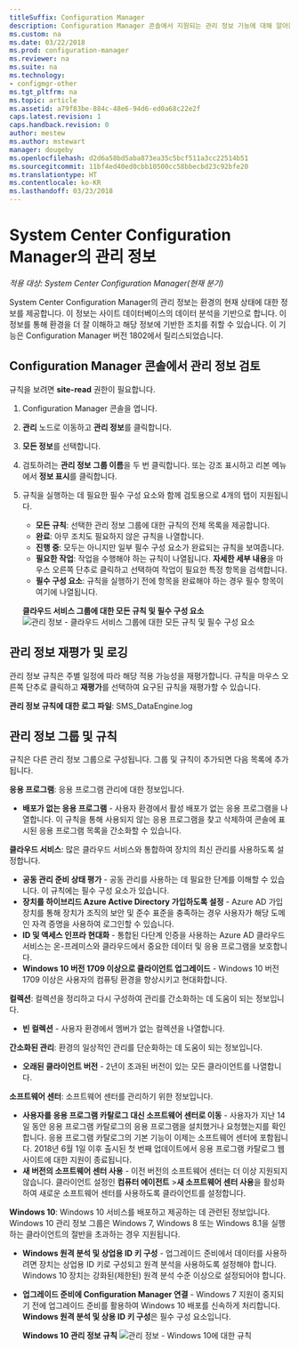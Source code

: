```yaml
---
titleSuffix: Configuration Manager
description: Configuration Manager 콘솔에서 지원되는 관리 정보 기능에 대해 알아봅니다.
ms.custom: na
ms.date: 03/22/2018
ms.prod: configuration-manager
ms.reviewer: na
ms.suite: na
ms.technology:
- configmgr-other
ms.tgt_pltfrm: na
ms.topic: article
ms.assetid: a79f83be-884c-48e6-94d6-ed0a68c22e2f
caps.latest.revision: 1
caps.handback.revision: 0
author: mestew
ms.author: mstewart
manager: dougeby
ms.openlocfilehash: d2d6a58bd5aba873ea35c5bcf511a3cc22514b51
ms.sourcegitcommit: 11bf4ed40ed0cbb10500cc58bbecbd23c92bfe20
ms.translationtype: HT
ms.contentlocale: ko-KR
ms.lasthandoff: 03/23/2018
---
```

# <a name="management-insights-in-system-center-configuration-manager"></a>System Center Configuration Manager의 관리 정보

*적용 대상: System Center Configuration Manager(현재 분기)*

System Center Configuration Manager의 관리 정보는 환경의 현재 상태에 대한 정보를 제공합니다. 이 정보는 사이트 데이터베이스의 데이터 분석을 기반으로 합니다. 이 정보를 통해 환경을 더 잘 이해하고 해당 정보에 기반한 조치를 취할 수 있습니다. 이 기능은 Configuration Manager 버전 1802에서 릴리스되었습니다. <!--1353967-->

## <a name="review-management-insights-in-the-configuration-manager-console"></a>Configuration Manager 콘솔에서 관리 정보 검토 
규칙을 보려면 **site-read** 권한이 필요합니다.

1. Configuration Manager 콘솔을 엽니다. 
2. **관리** 노드로 이동하고 **관리 정보**를 클릭합니다.
3. **모든 정보**를 선택합니다.
4. 검토하려는 **관리 정보 그룹 이름**을 두 번 클릭합니다. 또는 강조 표시하고 리본 메뉴에서 **정보 표시**를 클릭합니다. 
5. 규칙을 실행하는 데 필요한 필수 구성 요소와 함께 검토용으로 4개의 탭이 지원됩니다. 
    - **모든 규칙**: 선택한 관리 정보 그룹에 대한 규칙의 전체 목록을 제공합니다.
    - **완료**: 아무 조치도 필요하지 않은 규칙을 나열합니다. 
    - **진행 중**: 모두는 아니지만 일부 필수 구성 요소가 완료되는 규칙을 보여줍니다.
    - **필요한 작업**: 작업을 수행해야 하는 규칙이 나열됩니다. **자세한 세부 내용**을 마우스 오른쪽 단추로 클릭하고 선택하여 작업이 필요한 특정 항목을 검색합니다. 
    - **필수 구성 요소**: 규칙을 실행하기 전에 항목을 완료해야 하는 경우 필수 항목이 여기에 나열됩니다.   
    
    **클라우드 서비스 그룹에 대한 모든 규칙 및 필수 구성 요소** ![관리 정보 - 클라우드 서비스 그룹에 대한 모든 규칙 및 필수 구성 요소](./media/Management-insights-all-cloud-rules.png)

## <a name="management-insights-reevaluation-and-logging"></a>관리 정보 재평가 및 로깅
관리 정보 규칙은 주별 일정에 따라 해당 적용 가능성을 재평가합니다. 규칙을 마우스 오른쪽 단추로 클릭하고 **재평가**를 선택하여 요구된 규칙을 재평가할 수 있습니다.

**관리 정보 규칙에 대한 로그 파일**: SMS_DataEngine.log
## <a name="management-insights-groups-and-rules"></a>관리 정보 그룹 및 규칙
규칙은 다른 관리 정보 그룹으로 구성됩니다. 그룹 및 규칙이 추가되면 다음 목록에 추가됩니다.

**응용 프로그램**: 응용 프로그램 관리에 대한 정보입니다.

- **배포가 없는 응용 프로그램** - 사용자 환경에서 활성 배포가 없는 응용 프로그램을 나열합니다. 이 규칙을 통해 사용되지 않는 응용 프로그램을 찾고 삭제하여 콘솔에 표시된 응용 프로그램 목록을 간소화할 수 있습니다. 

**클라우드 서비스**: 많은 클라우드 서비스와 통합하여 장치의 최신 관리를 사용하도록 설정합니다. 
 - **공동 관리 준비 상태 평가** - 공동 관리를 사용하는 데 필요한 단계를 이해할 수 있습니다. 이 규칙에는 필수 구성 요소가 있습니다. 
 - **장치를 하이브리드 Azure Active Directory 가입하도록 설정** - Azure AD 가입 장치를 통해 장치가 조직의 보안 및 준수 표준을 충족하는 경우 사용자가 해당 도메인 자격 증명을 사용하여 로그인할 수 있습니다. 
 - **ID 및 액세스 인프라 현대화** - 통합된 다단계 인증을 사용하는 Azure AD 클라우드 서비스는 온-프레미스와 클라우드에서 중요한 데이터 및 응용 프로그램을 보호합니다. 
 - **Windows 10 버전 1709 이상으로 클라이언트 업그레이드** - Windows 10 버전 1709 이상은 사용자의 컴퓨팅 환경을 향상시키고 현대화합니다. 


**컬렉션**: 컬렉션을 정리하고 다시 구성하여 관리를 간소화하는 데 도움이 되는 정보입니다.
   - **빈 컬렉션** - 사용자 환경에서 멤버가 없는 컬렉션을 나열합니다. 

**간소화된 관리**: 환경의 일상적인 관리를 단순화하는 데 도움이 되는 정보입니다. 
   - **오래된 클라이언트 버전** - 2년이 초과된 버전이 있는 모든 클라이언트를 나열합니다. 

**소프트웨어 센터**: 소프트웨어 센터를 관리하기 위한 정보입니다. 
   - **사용자를 응용 프로그램 카탈로그 대신 소프트웨어 센터로 이동** - 사용자가 지난 14일 동안 응용 프로그램 카탈로그의 응용 프로그램을 설치했거나 요청했는지를 확인합니다. 응용 프로그램 카탈로그의 기본 기능이 이제는 소프트웨어 센터에 포함됩니다. 2018년 6월 1일 이후 출시된 첫 번째 업데이트에서 응용 프로그램 카탈로그 웹 사이트에 대한 지원이 종료됩니다.
   - **새 버전의 소프트웨어 센터 사용** - 이전 버전의 소프트웨어 센터는 더 이상 지원되지 않습니다. 클라이언트 설정인 **컴퓨터 에이전트** >**새 소프트웨어 센터 사용**을 활성화하여 새로운 소프트웨어 센터를 사용하도록 클라이언트를 설정합니다.

**Windows 10**: Windows 10 서비스를 배포하고 제공하는 데 관련된 정보입니다. Windows 10 관리 정보 그룹은 Windows 7, Windows 8 또는 Windows 8.1을 실행하는 클라이언트의 절반을 초과하는 경우 지원됩니다.
   - **Windows 원격 분석 및 상업용 ID 키 구성** - 업그레이드 준비에서 데이터를 사용하려면 장치는 상업용 ID 키로 구성되고 원격 분석을 사용하도록 설정해야 합니다. Windows 10 장치는 강화된(제한된) 원격 분석 수준 이상으로 설정되어야 합니다.
   - **업그레이드 준비에 Configuration Manager 연결** - Windows 7 지원이 중지되기 전에 업그레이드 준비를 활용하여 Windows 10 배포를 신속하게 처리합니다. **Windows 원격 분석 및 상용 ID 키 구성**은 필수 구성 요소입니다.

     **Windows 10 관리 정보 규칙**
    ![관리 정보 - Windows 10에 대한 규칙](./media/Windows-10-insights-group.png)
    